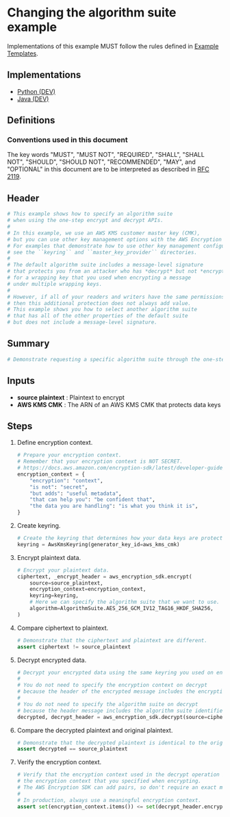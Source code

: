 [//]: # "Copyright Amazon.com Inc. or its affiliates. All Rights Reserved."
[//]: # "SPDX-License-Identifier: CC-BY-SA-4.0"

# Changing the algorithm suite example

Implementations of this example MUST follow the rules defined in
[Example Templates](../../../examples.md#example-templates).

## Implementations

- [Python (DEV)](https://github.com/aws/aws-encryption-sdk-python/blob/keyring/examples/src/onestep_unsigned.py)
- [Java (DEV)](https://github.com/aws/aws-encryption-sdk-java/blob/keyring/src/examples/java/com/amazonaws/crypto/examples/OneStepUnsigned.java)

## Definitions

### Conventions used in this document

The key words
"MUST", "MUST NOT", "REQUIRED", "SHALL", "SHALL NOT",
"SHOULD", "SHOULD NOT", "RECOMMENDED", "MAY", and "OPTIONAL"
in this document are to be interpreted as described in
[RFC 2119](https://tools.ietf.org/html/rfc2119).

## Header

```python
# This example shows how to specify an algorithm suite
# when using the one-step encrypt and decrypt APIs.
#
# In this example, we use an AWS KMS customer master key (CMK),
# but you can use other key management options with the AWS Encryption SDK.
# For examples that demonstrate how to use other key management configurations,
# see the ``keyring`` and ``master_key_provider`` directories.
#
# The default algorithm suite includes a message-level signature
# that protects you from an attacker who has *decrypt* but not *encrypt* capability
# for a wrapping key that you used when encrypting a message
# under multiple wrapping keys.
#
# However, if all of your readers and writers have the same permissions,
# then this additional protection does not always add value.
# This example shows you how to select another algorithm suite
# that has all of the other properties of the default suite
# but does not include a message-level signature.
```

## Summary

```python
# Demonstrate requesting a specific algorithm suite through the one-step encrypt/decrypt APIs.
```

## Inputs

- **source plaintext** :
  Plaintext to encrypt
- **AWS KMS CMK** :
  The ARN of an AWS KMS CMK that protects data keys

## Steps

1. Define encryption context.

   ```python
   # Prepare your encryption context.
   # Remember that your encryption context is NOT SECRET.
   # https://docs.aws.amazon.com/encryption-sdk/latest/developer-guide/concepts.html#encryption-context
   encryption_context = {
       "encryption": "context",
       "is not": "secret",
       "but adds": "useful metadata",
       "that can help you": "be confident that",
       "the data you are handling": "is what you think it is",
   }
   ```

1. Create keyring.

   ```python
   # Create the keyring that determines how your data keys are protected.
   keyring = AwsKmsKeyring(generator_key_id=aws_kms_cmk)
   ```

1. Encrypt plaintext data.

   ```python
   # Encrypt your plaintext data.
   ciphertext, _encrypt_header = aws_encryption_sdk.encrypt(
       source=source_plaintext,
       encryption_context=encryption_context,
       keyring=keyring,
       # Here we can specify the algorithm suite that we want to use.
       algorithm=AlgorithmSuite.AES_256_GCM_IV12_TAG16_HKDF_SHA256,
   )
   ```

1. Compare ciphertext to plaintext.

   ```python
   # Demonstrate that the ciphertext and plaintext are different.
   assert ciphertext != source_plaintext
   ```

1. Decrypt encrypted data.

   ```python
   # Decrypt your encrypted data using the same keyring you used on encrypt.
   #
   # You do not need to specify the encryption context on decrypt
   # because the header of the encrypted message includes the encryption context.
   #
   # You do not need to specify the algorithm suite on decrypt
   # because the header message includes the algorithm suite identifier.
   decrypted, decrypt_header = aws_encryption_sdk.decrypt(source=ciphertext, keyring=keyring)
   ```

1. Compare the decrypted plaintext and original plaintext.

   ```python
   # Demonstrate that the decrypted plaintext is identical to the original plaintext.
   assert decrypted == source_plaintext
   ```

1. Verify the encryption context.

   ```python
   # Verify that the encryption context used in the decrypt operation includes
   # the encryption context that you specified when encrypting.
   # The AWS Encryption SDK can add pairs, so don't require an exact match.
   #
   # In production, always use a meaningful encryption context.
   assert set(encryption_context.items()) <= set(decrypt_header.encryption_context.items())
   ```
